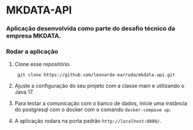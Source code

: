 # MKDATA-API

### Aplicação desenvolvida como parte do desafio técnico da empresa MKDATA.

### Rodar a aplicação 

1. Clone esse repositório.

        git clone https://github.com/leonardo-earruda/mkdata-api.git

2. Ajuste a configuração do seu projeto com a classe main e utilizando o Java 17.

3. Para testar a comunicação com o banco de dados, inicie uma instância do postgresql com o docker com o comando `docker-compose up`.

4. A aplicação rodara na porta padrão `http://localhost:8080/`.
